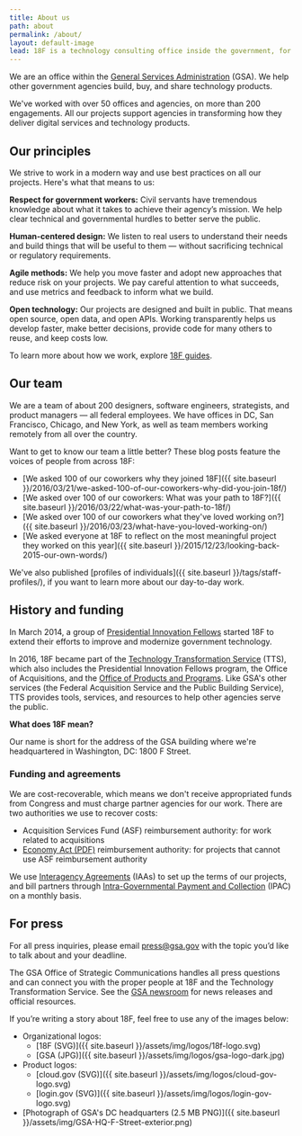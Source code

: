 ```yaml
---
title: About us
path: about
permalink: /about/
layout: default-image
lead: 18F is a technology consulting office inside the government, for the government.
---
```


We are an office within the [General Services Administration](https://www.gsa.gov/) (GSA). We help other government agencies build, buy, and share technology products.

We've worked with over 50 offices and agencies, on more than 200 engagements. All our projects support agencies in transforming how they deliver digital services and technology products.

## Our principles

We strive to work in a modern way and use best practices on all our projects. Here's what that means to us:

**Respect for government workers:** Civil servants have tremendous knowledge about what it takes to achieve their agency’s mission. We help clear technical and governmental hurdles to better serve the public.

**Human-centered design:** We listen to real users to understand their needs and build things that will be useful to them — without sacrificing technical or regulatory requirements.

**Agile methods:** We help you move faster and adopt new approaches that reduce risk on your projects. We pay careful attention to what succeeds, and use metrics and feedback to inform what we build.

**Open technology:** Our projects are designed and built in public. That means open source, open data, and open APIs. Working transparently helps us develop faster, make better decisions, provide code for many others to reuse, and keep costs low.

To learn more about how we work, explore [18F guides](https://pages.18f.gov/guides/).

## Our team

We are a team of about 200 designers, software engineers, strategists, and product managers — all federal employees. We have offices in DC, San Francisco, Chicago, and New York, as well as team members working remotely from all over the country.

Want to get to know our team a little better? These blog posts feature the voices of people from across 18F:

- [We asked 100 of our coworkers why they joined 18F]({{ site.baseurl }}/2016/03/21/we-asked-100-of-our-coworkers-why-did-you-join-18f/)
- [We asked over 100 of our coworkers: What was your path to 18F?]({{ site.baseurl }}/2016/03/22/what-was-your-path-to-18f/)
- [We asked over 100 of our coworkers what they've loved working on?]({{ site.baseurl }}/2016/03/23/what-have-you-loved-working-on/)
- [We asked everyone at 18F to reflect on the most meaningful project they worked on this year]({{ site.baseurl }}/2015/12/23/looking-back-2015-our-own-words/)

We've also published [profiles of individuals]({{ site.baseurl }}/tags/staff-profiles/), if you want to learn more about our day-to-day work.

## History and funding

In March 2014, a group of [Presidential Innovation Fellows](https://presidentialinnovationfellows.gov/) started 18F to extend their efforts to improve and modernize government technology.

In 2016, 18F became part of the [Technology Transformation Service](https://www.gsa.gov/tts) (TTS), which also includes the Presidential Innovation Fellows program, the Office of Acquisitions, and the [Office of Products and Programs](https://www.gsa.gov/portal/content/124174). Like GSA's other services (the Federal Acquisition Service and the Public Building Service), TTS provides tools, services, and resources to help other agencies serve the public.

**What does 18F mean?**

Our name is short for the address of the GSA building where we're headquartered in Washington, DC: 1800 F Street.

### Funding and agreements

We are cost-recoverable, which means we don't receive appropriated funds from Congress and must charge partner agencies for our work. There are two authorities we use to recover costs:

- Acquisition Services Fund (ASF) reimbursement authority: for work related to acquisitions
- [Economy Act (PDF)](http://www.gc.noaa.gov/documents/mou-economyact.pdf) reimbursement authority: for projects that cannot use ASF reimbursement authority

We use [Interagency Agreements](https://pages.18f.gov/iaa-forms/) (IAAs) to set up the terms of our projects, and bill partners through [Intra-Governmental Payment and Collection](https://www.fiscal.treasury.gov/fsservices/gov/acctg/ipac/ipac_home.htm) (IPAC) on a monthly basis.

## For press

For all press inquiries, please email [press@gsa.gov](mailto:press@gsa.gov?Subject=18F%20Media%20Query) with the topic you’d like to talk about and your deadline.

The GSA Office of Strategic Communications handles all press questions and can connect you with the proper people at 18F and the Technology Transformation Service. See the [GSA newsroom](https://www.gsa.gov/portal/category/26627) for news releases and official resources.

If you’re writing a story about 18F, feel free to use any of the images below:

- Organizational logos:
    - [18F (SVG)]({{ site.baseurl }}/assets/img/logos/18f-logo.svg)
    - [GSA (JPG)]({{ site.baseurl }}/assets/img/logos/gsa-logo-dark.jpg)
- Product logos:
    - [cloud.gov (SVG)]({{ site.baseurl }}/assets/img/logos/cloud-gov-logo.svg)
    - [login.gov (SVG)]({{ site.baseurl }}/assets/img/logos/login-gov-logo.svg)
- [Photograph of GSA's DC headquarters (2.5 MB PNG)]({{ site.baseurl }}/assets/img/GSA-HQ-F-Street-exterior.png)
